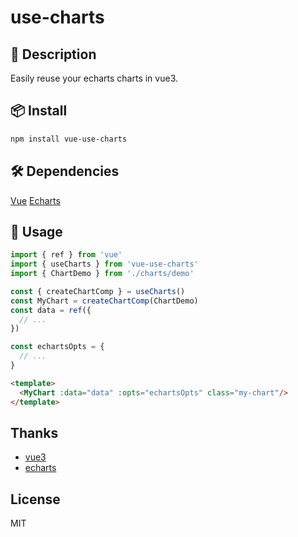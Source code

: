 # use-charts

## 📖 Description

Easily reuse your echarts charts in vue3.

## 📦 Install

```bash
npm install vue-use-charts
```


## 🛠️ Dependencies

[Vue](https://vuejs.org/)
[Echarts](https://echarts.apache.org/)


## 🤖 Usage

```ts
import { ref } from 'vue'
import { useCharts } from 'vue-use-charts'
import { ChartDemo } from './charts/demo'

const { createChartComp } = useCharts()
const MyChart = createChartComp(ChartDemo)
const data = ref({
  // ...
})

const echartsOpts = {
  // ...
}
```
```html
<template>
  <MyChart :data="data" :opts="echartsOpts" class="my-chart"/>
</template>
```

## Thanks
- [vue3](https://github.com/vuejs/core)
- [echarts](https://github.com/apache/echarts)

## License

MIT
